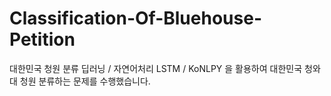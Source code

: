 # Classification-Of-Bluehouse-Petition
  대한민국 청원 분류 딥러닝 / 자연어처리
  LSTM / KoNLPY
  을 활용하여 대한민국 청와대 청원 분류하는 문제를 수행했습니다.
